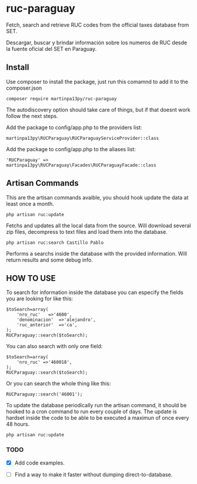 # ruc-paraguay
Fetch, search and retrieve RUC codes from the official taxes database from SET. 

Descargar, buscar y brindar información sobre los numeros de RUC desde la fuente oficial del SET en Paraguay.


## Install

Use composer to install the package, just run this comamnd to add it to the composer.json

`composer require martinpa13py/ruc-paraguay`


The autodiscovery option should take care of things, but if that doesnt work follow the next steps.

Add the package to config/app.php to the providers list:

`martinpa13py\RUCParaguay\RUCParaguayServiceProvider::class`

Add the package to config/app.php to the aliases list:

`'RUCParaguay' => martinpa13py\RUCParaguay\Facades\RUCParaguayFacade::class`




## Artisan Commands 

This are the artisan commands avaible, you should hook update the data at least once a month.

`php artisan ruc:update`

Fetchs and updates all the local data from the source. Will download several zip files, decompress to text files and load them into the database.

`php artisan ruc:search Castillo Pablo`

Performs a searchs inside the database with the provided information. Will return  results and some debug info.

## HOW TO USE

To search for information inside the database you can especify the fields you are looking for like this:
```
$toSearch=array(
	'nro_ruc' 	=>'4600',
	'denominacion' 	=>'alejandro',
	'ruc_anterior' 	=>'ca',
);
RUCParaguay::search($toSearch);
```

You can also search with only one field:

```
$toSearch=array(
	'nro_ruc' =>'460018',
);
RUCParaguay::search($toSearch);
```

Or you can search the whole thing like this:

```
RUCParaguay::search('46001');
```

To update the database periodically run the artisan command, it should be hooked to a cron command to run every couple of days. The update is hardset inside the code to be able to be executed a maximun of once every 48 hours.


`php artisan ruc:update`


### TODO

- [X] Add code examples.

- [ ] Find a way to make it faster without dumping direct-to-database.